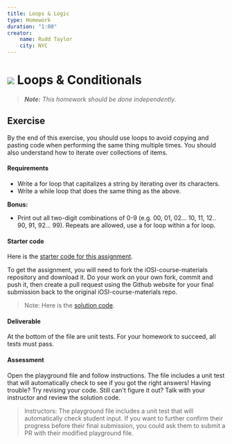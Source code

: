 ```yaml
---
title: Loops & Logic
type: Homework
duration: "1:00"
creator:
    name: Rudd Taylor
    city: NYC
---
```


# ![](https://ga-dash.s3.amazonaws.com/production/assets/logo-9f88ae6c9c3871690e33280fcf557f33.png) Loops & Conditionals

> ***Note:*** _This homework should be done independently._

## Exercise

 By the end of this exercise, you should use loops to avoid copying and pasting code when performing the same thing multiple times. You should also understand how to iterate over collections of items.

#### Requirements

- Write a for loop that capitalizes a string by iterating over its characters.
- Write a while loop that does the same thing as the above.

**Bonus:**
- Print out all two-digit combinations of 0-9 (e.g. 00, 01, 02... 10, 11, 12.. 90, 91, 92... 99). Repeats are allowed, use a for loop within a for loop.

#### Starter code

Here is the [starter code for this assignment](https://github.com/generalassembly-studio/iOSI-course-materials/tree/master/curriculum/04-schedule-and-supplies/week-01/baseline-materials/logic-homework/starter-code).

To get the assignment, you will need to fork the iOSI-course-materials repository and download it. Do your work on your own fork, commit and push it, then create a pull request using the Github website for your final submission back to the original iOSI-course-materials repo.

> Note: Here is the [solution code](https://github.com/generalassembly-studio/iOSI-course-materials/tree/master/curriculum/04-schedule-and-supplies/week-01/baseline-materials/logic-homework/solution-code).

#### Deliverable

At the bottom of the file are unit tests. For your homework to succeed, all tests must pass.

#### Assessment

Open the playground file and follow instructions. The file includes a unit test that will automatically check to see if you got the right answers! Having trouble? Try revising your code. Still can't figure it out? Talk with your instructor and review the solution code.

> Instructors: The playground file includes a unit test that will automatically check student input. If you want to further confirm their progress before their final submission, you could ask them to submit a PR with their modified playground file.
